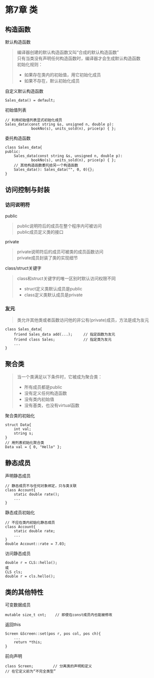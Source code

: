 # 第7章 类
## 构造函数
默认构造函数
> 编译器创建的默认构造函数又叫“合成的默认构造函数”  
> 只有当类没有声明任何构造函数时，编译器才会生成默认构造函数  
> 初始化规则：
> * 如果存在类内的初始值，用它初始化成员
> * 如果不存在，默认初始化成员
> 
自定义默认构造函数
```
Sales_data() = default;
```
初始值列表
```
// 利用初始值列表显式初始化成员
Sales_data(const string &s, unsigned n, double p):
            bookNo(s), units_sold(n), price(p) { };
```
委托构造函数
```
class Sales_data{
public:
    Sales_data(const string &s, unsigned n, double p):
            bookNo(s), units_sold(n), price(p) { };
    // 其他构造函数委托给另一个构造函数
    Sales_data(): Sales_data("", 0, 0){};
}
```
## 访问控制与封装
### 访问说明符
public
> public说明符后的成员在整个程序内可被访问  
> public成员定义类的接口

private
> private说明符后的成员可被类的成员函数访问  
> private成员封装了类的实现细节
>
class/struct关键字
> class和struct关键字的唯一区别时默认访问权限不同  
> * struct定义类默认成员是public
> * class定义类默认成员是private
### 友元
> 类允许其他类或者函数访问他的非公有(private)成员，方法是成为友元
```
class Sales_data{
    friend Sales_data add(...);     // 指定函数为友元
    friend class Sales;             // 指定类为友元
    ...
}
```
## 聚合类
> 当一个类满足以下条件时，它被成为聚合类：
> * 所有成员都是public
> * 没有定义任何构造函数
> * 没有类内初始值
> * 没有基类，也没有virtual函数
>
聚合类的初始化
```
struct Data{
    int val;
    string s;
}
// 用列表初始化聚合类
Data val = { 0, "Hello" };
```
## 静态成员
声明静态成员
```
// 静态成员不与任何对象绑定，只与类关联
class Account{
    static double rate();
    ...
}
```
静态成员初始化
```
// 不应在类内初始化静态成员
class Account{
    static double rate;
    ...
}
double Account::rate = 7.03;
```
访问静态成员
```
double r = CLS::hello();
或
CLS cls;
double r = cls.hello();
```
## 类的其他特性
可变数据成员
```
mutable size_t cnt;    // 即使在const成员内也能被修改
```
返回this
```
Screen &Screen::set(pos r, pos col, pos ch){
    ...
    return *this;
}
```
前向声明
```
class Screen;         // 分离类的声明和定义
// 在它定义前为“不完全类型”
```